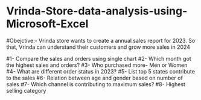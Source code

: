 # Vrinda-Store-data-analysis-using-Microsoft-Excel

#Obejctive:- Vrinda store wants to create a annual sales report for 2023. So that, Vrinda can understand their customers and grow more sales in 2024

#1- Compare the sales and orders using single chart
#2- Which month got the highest sales and orders?
#3- Who purchased more- Men or Women
#4- What are different order status in 2023?
#5- List top 5 states contribute to the sales
#6- Relation between age and gender based on number of sales 
#7- Which channel is contributing to maximum sales?
#8- Highest selling category
